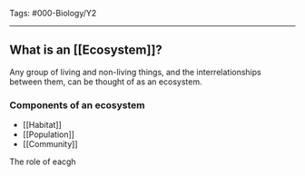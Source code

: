 Tags: #000-Biology/Y2

---
## What is an [[Ecosystem]]?
Any group of living and non-living things, and the interrelationships between them, can be thought of as an ecosystem.
### Components of an ecosystem
- [[Habitat]]
- [[Population]]
- [[Community]]

The role of eacgh
